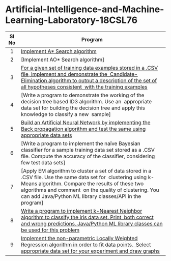 # Artificial-Intelligence-and-Machine-Learning-Laboratory-18CSL76

| Sl No | Program |
| :-------------: | ------------- |
| 1 | [Implement A* Search algorithm](https://github.com/Sarveshp29/Artificial-Intelligence-and-Machine-Learning-Laboratory-18CSL76/tree/main/Program%201) |
| 2 | [Implement AO* Search algorithm]  |
| 3 | [For a given set of training data examples stored in a .CSV file, implement and demonstrate the  Candidate-Elimination algorithm to output a description of the set of all hypotheses consistent  with the training examples](https://github.com/Sarveshp29/Artificial-Intelligence-and-Machine-Learning-Laboratory-18CSL76/tree/main/Program%203)  |
| 4 | [Write a program to demonstrate the working of the decision tree based ID3 algorithm. Use an  appropriate data set for building the decision tree and apply this knowledge to classify a new  sample] |
| 5 | [Build an Artificial Neural Network by implementing the Back propagation algorithm and test the same using appropriate data sets](https://github.com/Sarveshp29/Artificial-Intelligence-and-Machine-Learning-Laboratory-18CSL76/tree/main/Program%205)  |
| 6 | [Write a program to implement the naïve Bayesian classifier for a sample training data set stored as a .CSV file. Compute the accuracy of the classifier, considering few test data sets]  |
| 7 | [Apply EM algorithm to cluster a set of data stored in a .CSV file. Use the same data set for  clustering using k-Means algorithm. Compare the results of these two algorithms and comment  on the quality of clustering. You can add Java/Python ML library classes/API in the program]  |
| 8 | [Write a program to implement k-Nearest Neighbor algorithm to classify the iris data set. Print  both correct and wrong predictions. Java/Python ML library classes can be used for this problem](https://github.com/Sarveshp29/Artificial-Intelligence-and-Machine-Learning-Laboratory-18CSL76/tree/main/Program%208)  |
| 9 | [Implement the non-parametric Locally Weighted Regression algorithm in order to fit data points.  Select appropriate data set for your experiment and draw graphs](https://github.com/Sarveshp29/Artificial-Intelligence-and-Machine-Learning-Laboratory-18CSL76/tree/main/Program%209) |
